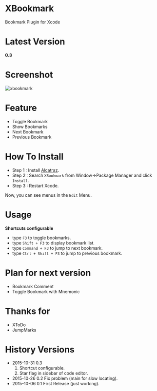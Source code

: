# XBookmark
Bookmark Plugin for Xcode

# Latest Version
**0.3**

# Screenshot

![xbookmark](http://i.imgur.com/IoSw0Iz.png)


# Feature
- Toggle Bookmark
- Show Bookmarks
- Next Bookmark
- Previous Bookmark

# How To Install

- Step 1 : Install [Alcatraz](http://alcatraz.io).
- Step 2 : Search `XBookmark` from Window->Package Manager and click `Install`.
- Step 3 : Restart Xcode.

Now, you can see menus in the `Edit` Menu.

# Usage
**Shortcuts configurable**
- type `F3` to toggle bookmarks.
- type `Shift + F3` to display bookmark list.
- type `Command + F3` to jump to next bookmark.
- type `Ctrl + Shift + F3` to jump to previous bookmark.

# Plan for next version
- Bookmark Comment
- Toggle Bookmark with Mnemonic

# Thanks for
- XToDo
- JumpMarks

# History Versions

- 2015-10-31 0.3 
    1. Shortcut configurable.
    2. Star flag in sidebar of code editor.
- 2015-10-26 0.2 Fix problem (main for slow locating).
- 2015-10-06 0.1 First Release (just working).
